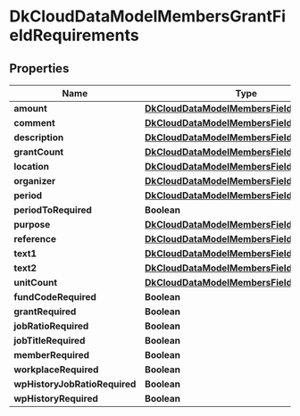 
# DkCloudDataModelMembersGrantFieldRequirements

## Properties
Name | Type | Description | Notes
------------ | ------------- | ------------- | -------------
**amount** | [**DkCloudDataModelMembersFieldRequirement**](DkCloudDataModelMembersFieldRequirement.md) |  |  [optional]
**comment** | [**DkCloudDataModelMembersFieldRequirement**](DkCloudDataModelMembersFieldRequirement.md) |  |  [optional]
**description** | [**DkCloudDataModelMembersFieldRequirement**](DkCloudDataModelMembersFieldRequirement.md) |  |  [optional]
**grantCount** | [**DkCloudDataModelMembersFieldRequirement**](DkCloudDataModelMembersFieldRequirement.md) |  |  [optional]
**location** | [**DkCloudDataModelMembersFieldRequirement**](DkCloudDataModelMembersFieldRequirement.md) |  |  [optional]
**organizer** | [**DkCloudDataModelMembersFieldRequirement**](DkCloudDataModelMembersFieldRequirement.md) |  |  [optional]
**period** | [**DkCloudDataModelMembersFieldRequirement**](DkCloudDataModelMembersFieldRequirement.md) |  |  [optional]
**periodToRequired** | **Boolean** |  |  [optional]
**purpose** | [**DkCloudDataModelMembersFieldRequirement**](DkCloudDataModelMembersFieldRequirement.md) |  |  [optional]
**reference** | [**DkCloudDataModelMembersFieldRequirement**](DkCloudDataModelMembersFieldRequirement.md) |  |  [optional]
**text1** | [**DkCloudDataModelMembersFieldRequirement**](DkCloudDataModelMembersFieldRequirement.md) |  |  [optional]
**text2** | [**DkCloudDataModelMembersFieldRequirement**](DkCloudDataModelMembersFieldRequirement.md) |  |  [optional]
**unitCount** | [**DkCloudDataModelMembersFieldRequirement**](DkCloudDataModelMembersFieldRequirement.md) |  |  [optional]
**fundCodeRequired** | **Boolean** |  |  [optional]
**grantRequired** | **Boolean** |  |  [optional]
**jobRatioRequired** | **Boolean** |  |  [optional]
**jobTitleRequired** | **Boolean** |  |  [optional]
**memberRequired** | **Boolean** |  |  [optional]
**workplaceRequired** | **Boolean** |  |  [optional]
**wpHistoryJobRatioRequired** | **Boolean** |  |  [optional]
**wpHistoryRequired** | **Boolean** |  |  [optional]



